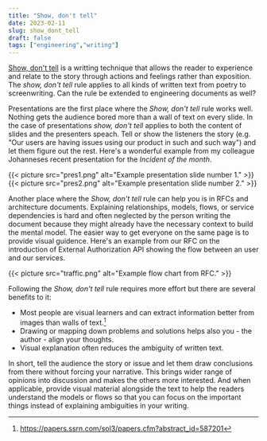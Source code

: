 ```yaml
---
title: "Show, don't tell"
date: 2023-02-11
slug: show_dont_tell
draft: false
tags: ["engineering","writing"]
---
```


[Show, don't tell](https://en.wikipedia.org/wiki/Show,_don%27t_tell) is a writting technique that
allows the reader to experience and relate to the story through actions and feelings rather than
exposition. The _show, don't tell_ rule applies to all kinds of written text from poetry to
screenwriting. Can the rule be extended to engineering documents as well?

Presentations are the first place where the _Show, don't tell_ rule works well.
Nothing gets the audience bored more than a wall of text on every slide.
In the case of presentations _show, don't tell_ applies to both the content of slides
and the presenters speach. Tell or show the listeners the story (e.g. "Our users are having issues
using our product in such and such way") and let them figure out the rest. Here's
a wonderful example from my colleague Johanneses recent presentation
for the _Incident of the month_.

{{< picture src="pres1.png" alt="Example presentation slide number 1." >}}
{{< picture src="pres2.png" alt="Example presentation slide number 2." >}}

Another place where the _Show, don't tell_ rule can help you is in RFCs and architecture
documents. Explaining relationships, models, flows, or service dependencies is hard
and often neglected by the person writing the document because they might already have the necessary
context to build the mental model. The easier way to get everyone on the same page
is to provide visual guidence. Here's an example from our RFC on the introduction
of External Authorization API showing the flow between an user and our services.

{{< picture src="traffic.png" alt="Example flow chart from RFC." >}}

Following the _Show, don't tell_ rule requires more effort but there are several benefits to it:

* Most people are visual learners and can extract information better from images than walls of text.[^1]
* Drawing or mapping down problems and solutions helps also you - the author - align your thoughts.
* Visual explanation often reduces the ambiguity of written text.

In short, tell the audience the story or issue and let them draw conclusions from there without
forcing your narrative. This brings wider range of opinions into discussion and makes the others
more interested. And when applicable, provide visual material alongside the text to help the readers
understand the models or flows so that you can focus on the important things instead of explaining
ambiguities in your writing.

[^1]: https://papers.ssrn.com/sol3/papers.cfm?abstract_id=587201
